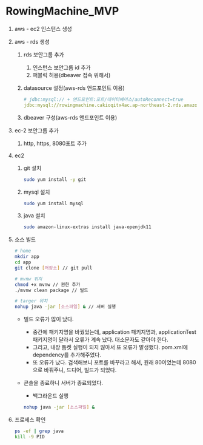 # RowingMachine_MVP

1. aws - ec2 인스턴스 생성
2. aws - rds 생성
    1. rds 보안그룹 추가
        1. 인스턴스 보안그룹 id 추가
        2. 퍼블릭 허용(dbeaver 접속 위해서)
    2. datasource 설정(aws-rds 앤드포인트 이용)
        
        ```yaml
        # jdbc:mysql:// + 앤드포인트:포트/데이터베이스/autoReconnect=true 
        jdbc:mysql://rowingmachine.cakioqitx4ac.ap-northeast-2.rds.amazonaws.com:3306/rowing_db?autoReconnect=true
        ```
        
    3. dbeaver 구성(aws-rds 앤드포인트 이용)
3. ec-2 보안그룹 추가
    1. http, https, 8080포트 추가
4. ec2
    1. git 설치
        
        ```bash
        sudo yum install -y git
        ```
        
    2. mysql 설치
        
        ```bash
        sudo yum install mysql
        ```
        
    3. java 설치
        
        ```bash
        sudo amazon-linux-extras install java-openjdk11
        ```
        
5. 소스 빌드
    
    ```bash
    # home
    mkdir app
    cd app
    git clone [저장소] // git pull
    
    # mvnw 위치
    chmod +x mvnw // 권한 추가
    ./mvnw clean package // 빌드
    
    # targer 위치
    nohup java -jar [소스파일] & // 서버 실행
    ```
    
    - 빌드 오류가 많이 났다.
        - 중간에 패키지명을 바꿨었는데, application 패키지명과, applicationTest 패키지명이 달라서 오류가 계속 났다. 대소문자도 같아야 한다.
        - 그리고, 내장 톰켓 실행이 되지 않아서 또 오류가 발생했다. pom.xml에 dependency를 추가해주었다.
        - 또 오류가 났다. 검색해보니 포트를 바꾸라고 해서, 원래 80이었는데 8080으로 바꿔주니, 드디어, 빌드가 되었다.
    - 콘솔을 종료하니 서버가 종료되었다.
        - 백그라운드 실행
        
        ```bash
        nohup java -jar [소스파일] &
        ```
        
6. 프로세스 확인
    
    ```bash
    ps -ef | grep java
    kill -9 PID
    ```
